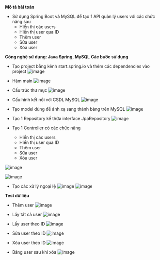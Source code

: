 **Mô tả bài toán**
- Sử dụng Spring Boot và MySQL để tạo 1 API quản lý users với các chức năng sau
   + Hiển thị các users
   + Hiển thị user qua ID
   + Thêm user
   + Sửa user
   + Xóa user

**Công nghệ sử dụng: Java Spring, MySQL**
**Các bước sử dụng**
- Tạo project bằng kênh start.spring.io và thêm các dependencies vào project
![image](https://github.com/LaiTungcute/DemoCRUD/assets/90131766/a84461f0-b892-4633-955f-99658fb5c791)

- Hàm main
![image](https://github.com/LaiTungcute/DemoCRUD/assets/90131766/7e3072c6-b412-4d7f-a280-e9b8ec53359a)

- Cấu trúc thư mục
![image](https://github.com/LaiTungcute/DemoCRUD/assets/90131766/de744fff-df28-4c11-b3cb-75fdc5651109)

- Cấu hình kết nối với CSDL MySQL
![image](https://github.com/LaiTungcute/DemoCRUD/assets/90131766/cfc27460-1d08-46bb-a8ff-9d5f828437c0)

- Tạo model dùng để ánh xạ sang thành bảng trên MySQL
![image](https://github.com/LaiTungcute/DemoCRUD/assets/90131766/c530db52-79b2-40b3-b5ba-b9ca5e9ffd9c)

- Tạo 1 Repository kế thừa interface JpaRepository
![image](https://github.com/LaiTungcute/DemoCRUD/assets/90131766/51e97f2f-7dec-4973-847d-20f5dd43ae83)

- Tạo 1 Controller có các chức năng 
   + Hiển thị các users
   + Hiển thị user qua ID
   + Thêm user
   + Sửa user
   + Xóa user

![image](https://github.com/LaiTungcute/DemoCRUD/assets/90131766/9b37d3ba-8548-4df1-b0e4-5e01657a81e8)

![image](https://github.com/LaiTungcute/DemoCRUD/assets/90131766/389d620d-7509-475b-9a04-9eed8a870c74)

- Tạo các xử lý ngoại lệ
![image](https://github.com/LaiTungcute/DemoCRUD/assets/90131766/90942425-f079-4565-80e1-3519fbb02ab4)
![image](https://github.com/LaiTungcute/DemoCRUD/assets/90131766/03247405-fd34-481a-a84c-25637a5dd79b)

**Test dữ liệu**
- Thêm user
![image](https://github.com/LaiTungcute/DemoCRUD/assets/90131766/43c51d48-3965-4146-807d-96e47394516c)

- Lấy tất cả user
![image](https://github.com/LaiTungcute/DemoCRUD/assets/90131766/28aeb237-1a5e-4c60-98f2-1af8d8c62aaa)

- Lấy user theo ID
![image](https://github.com/LaiTungcute/DemoCRUD/assets/90131766/88ad1e95-ed01-40c2-bd82-be4d27c1128a)

- Sửa user theo ID
![image](https://github.com/LaiTungcute/DemoCRUD/assets/90131766/dc04c57a-d4ae-4014-b3d8-b73710f76c19)

- Xóa user theo ID
![image](https://github.com/LaiTungcute/DemoCRUD/assets/90131766/7c7732ce-86c9-47e2-a269-d941549faf78)

- Bảng user sau khi xóa
![image](https://github.com/LaiTungcute/DemoCRUD/assets/90131766/c7a38b4b-6c0c-4d2d-a24f-060b506f9590)



